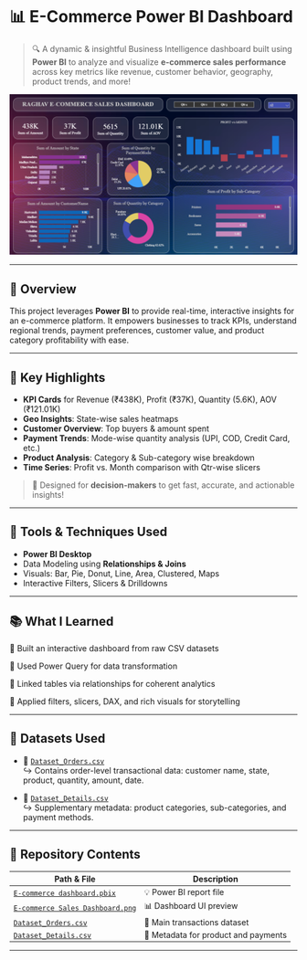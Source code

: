 # 📊 E-Commerce Power BI Dashboard

> 🔍 A dynamic & insightful Business Intelligence dashboard built using **Power BI** to analyze and visualize **e-commerce sales performance** across key metrics like revenue, customer behavior, geography, product trends, and more!

![Dashboard Preview](https://raw.githubusercontent.com/dipjyoti0007/E-commerce-Sales-Dashboard/main/E-commerce%20Sales%20Dashboard.png)

---

## 🚀 Overview

This project leverages **Power BI** to provide real-time, interactive insights for an e-commerce platform. It empowers businesses to track KPIs, understand regional trends, payment preferences, customer value, and product category profitability with ease.

---

## 🧠 Key Highlights

-  **KPI Cards** for Revenue (₹438K), Profit (₹37K), Quantity (5.6K), AOV (₹121.01K)
-  **Geo Insights**: State-wise sales heatmaps
-  **Customer Overview**: Top buyers & amount spent
-  **Payment Trends**: Mode-wise quantity analysis (UPI, COD, Credit Card, etc.)
-  **Product Analysis**: Category & Sub-category wise breakdown
-  **Time Series**: Profit vs. Month comparison with Qtr-wise slicers

> 🎯 Designed for **decision-makers** to get fast, accurate, and actionable insights!

---

## 🧩 Tools & Techniques Used

-  **Power BI Desktop**
-  Data Modeling using **Relationships & Joins**
-  Visuals: Bar, Pie, Donut, Line, Area, Clustered, Maps
-  Interactive Filters, Slicers & Drilldowns

---

## 📚 What I Learned

🔹 Built an interactive dashboard from raw CSV datasets



🔹 Used Power Query for data transformation



🔹 Linked tables via relationships for coherent analytics



🔹 Applied filters, slicers, DAX, and rich visuals for storytelling

---

## 📎 Datasets Used

- 📄 [`Dataset_Orders.csv`](https://github.com/dipjyoti0007/E-commerce-Sales-Dashboard/blob/main/Dataset_Orders.csv)  
  ↪️ Contains order-level transactional data: customer name, state, product, quantity, amount, date.

- 📄 [`Dataset_Details.csv`](https://github.com/dipjyoti0007/E-commerce-Sales-Dashboard/blob/main/Dataset_Details.csv)  
  ↪️ Supplementary metadata: product categories, sub-categories, and payment methods.

---

## 📁 Repository Contents

| Path & File | Description |
|-------------|-------------|
| [`E-commerce dashboard.pbix`](https://github.com/dipjyoti0007/E-commerce-Sales-Dashboard/blob/main/E-commerce%20dashboard.pbix) | 💡 Power BI report file |
| [`E-commerce Sales Dashboard.png`](https://github.com/dipjyoti0007/E-commerce-Sales-Dashboard/blob/main/E-commerce%20Sales%20Dashboard.png) | 📊 Dashboard UI preview |
| [`Dataset_Orders.csv`](https://github.com/dipjyoti0007/E-commerce-Sales-Dashboard/blob/main/Dataset_Orders.csv) | 📁 Main transactions dataset |
| [`Dataset_Details.csv`](https://github.com/dipjyoti0007/E-commerce-Sales-Dashboard/blob/main/Dataset_Details.csv) | 📁 Metadata for product and payments |

---

